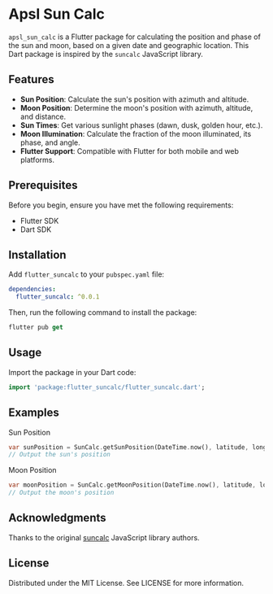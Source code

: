 # Apsl Sun Calc

`apsl_sun_calc` is a Flutter package for calculating the position and phase of the sun and moon, based on a given date and geographic location. This Dart package is inspired by the `suncalc` JavaScript library.

## Features

- **Sun Position**: Calculate the sun's position with azimuth and altitude.
- **Moon Position**: Determine the moon's position with azimuth, altitude, and distance.
- **Sun Times**: Get various sunlight phases (dawn, dusk, golden hour, etc.).
- **Moon Illumination**: Calculate the fraction of the moon illuminated, its phase, and angle.
- **Flutter Support**: Compatible with Flutter for both mobile and web platforms.

## Prerequisites

Before you begin, ensure you have met the following requirements:

- Flutter SDK
- Dart SDK

## Installation

Add `flutter_suncalc` to your `pubspec.yaml` file:

```yaml
dependencies:
  flutter_suncalc: ^0.0.1
```

Then, run the following command to install the package:
```dart
flutter pub get
```

## Usage

Import the package in your Dart code:

```dart
import 'package:flutter_suncalc/flutter_suncalc.dart';
```

## Examples

Sun Position

```dart
var sunPosition = SunCalc.getSunPosition(DateTime.now(), latitude, longitude);
// Output the sun's position
```

Moon Position

```dart
var moonPosition = SunCalc.getMoonPosition(DateTime.now(), latitude, longitude);
// Output the moon's position
```

## Acknowledgments

Thanks to the original [suncalc](https://github.com/mourner/suncalc) JavaScript library authors.

## License

Distributed under the MIT License. See LICENSE for more information.

